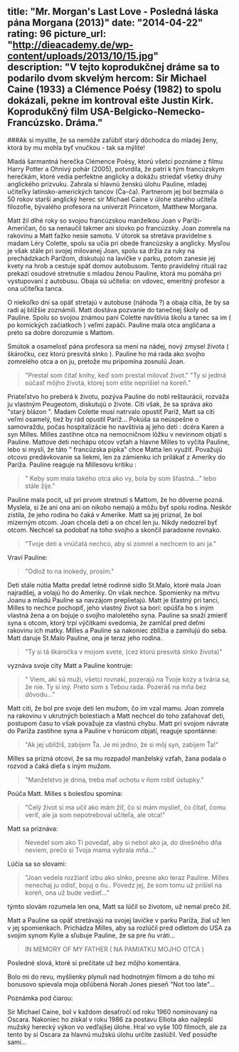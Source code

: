 title: "Mr. Morgan's Last Love - Posledná láska pána Morgana (2013)"
date: "2014-04-22"
rating: 96
picture_url: "http://dieacademy.de/wp-content/uploads/2013/10/15.jpg"	
description: "V tejto koprodukčnej dráme sa to podarilo dvom skvelým hercom: Sir Michael Caine (1933) a Clémence Poésy (1982) to spolu dokázali, pekne im kontroval ešte Justin Kirk. Koprodukčný film USA-Belgicko-Nemecko-Francúzsko. Dráma."
---

###Ak si myslíte, že sa nemôže zaľúbiť starý dôchodca do mladej ženy, ktorá by mu mohla byť vnučkou - tak sa mýlite!


Mladá šarmantná herečka Clémence Poésy, ktorú všetci poznáme z
filmu Harry Potter a Ohnivý pohár (2005), potvrdila, že patrí k tým francúzskym herečkám, ktoré vedia perfektne anglicky a dokážu striedať všetky druhy anglického prízvuku. Zahrala si hlavnú ženskú úlohu Pauline, mladej učiteľky latinsko-amerických tancov (Ča-ča). 
Partnerom jej bol bezmála o 50 rokov starší anglický herec sir Michael Caine 
v úlohe starého učiteľa filozofie, bývalého profesora na univerzit Princetom, Matthew Morgana.

Matt žil dlhé roky so svojou francúzskou manželkou Joan v Paríži- Američan, čo sa nenaučil takmer ani slovko po francúzsky. Joan zomrela na rakovinu a Matt ťažko nesie samotu. V útorok sa stretáva pravidelne s madam Léry Colette, spolu sa učia pri obede francúzsky a anglicky. Mysľou je však stále pri svojej milovanej Joan, spolu sa držia za ruky na prechádzkach Parížom, diskutujú na lavičke v parku, potom zanesie jej kvety na hrob a cestuje späť domov autobusom. Tento pravidelný rituál raz prekazí osudové stretnutie s mladou ženou Pauline, ktorá mu pomáha pri vystupovaní z autobusu. Obaja sú učitelia: on vdovec, emeritný profesor a ona učiteľka tanca.

O niekoľko dní sa opäť stretajú v autobuse (náhoda ?) a obaja cítia, že by sa radi aj bližšie zoznámili. Matt dostáva pozvanie do tanečnej školy od Pauline. Spolu so svojou známou pani Colette navštívia školu a tanec sa im ( po komických začiatkoch ) veľmi zapáči. Pauline mala otca angličana a preto sa dobre dorozumie s Mattom.

Smútok a osamelosť pána profesora sa mení na nádej, nový zmysel života ( škáročku, cez ktorú presvitá slnko ). Pauline ho má rada ako svojho zomrelého otca a on ju, pretože mu pripomína zosnulú Joan. 

> "Prestal som čítať knihy, keď som prestal milovať život."
> "Ty si jediná súčasť môjho života, ktorej som ešte neprišiel na koreň."

Priateľstvo ho preberá k životu, pozýva Pauline do nobl reštaurácii, rozváža ju vlastným Peugeotom, diskutujú o živote. Cíti však, že sa správa ako "starý blázon ". Madam Colette musí natrvalo opustiť Paríž, Matt sa cíti veľmi osamelý, tiež by rád opustil Paríž...
Pokúša sa neúspešne o samovraždu, počas hospitalizácie ho navštívia aj jeho deti : dcéra Karen a syn Milles. Milles zastihne otca na nemocničnom lôžku v nevinnom objatí s Pauline. Mattove deti nechápu otcov vzťah a hlavne Milles to vyčíta Pauline, lebo si myslí, že táto " francúzska pipka" chce Matta len využiť. Považujú otcovo predávkovanie sa liekmi, len za zámienku ich prilákať z Ameriky do Paríža.
Pauline reaguje na Millesovu kritiku :

> " Keby som mala takého otca ako vy, bola by som šťastná..." 
lebo stále žije."

Pauline mala pocit, už pri prvom stretnutí s Mattom, že ho dôverne pozná. Myslela, si že ani ona ani on nikoho nemajú a môžu byť spolu rodina. Neskôr zistila, že jeho rodina ho čaká v Amerike. Matt sa jej priznal, že bol mizerným otcom. Joan chcela deti a on chcel len ju. Nikdy nedozrel byť otcom. Nechcel sa podobať na toho svojho a skončil paradoxne rovnako.

> "Tvoje deti a vnúčatá nechcú, aby si zomrel a nechcem to ani ja."

Vraví Pauline:

> "Odlož to na inokedy, prosím."

Deti stále nútia Matta predať letné rodinné sídlo St.Malo, ktoré mala Joan najradšej, a volajú ho do Ameriky. On však nechce. Spomienky na mŕtvu Joanu a 
mladú Pauline sa navzájom preplietajú. Matt je šťastný pri tanci, Milles to nechce pochopiť, jeho vlastný život sa borí: opúšťa ho s iným vlastná žena a on bojuje o svojho maloletého syna. Pauline sa snaží zmieriť syna s otcom, ktorý trpí výčitkami svedomia, že zamlčal pred deťmi rakovinu ich matky.
Milles a Pauline sa nakoniec zblížia a zamilujú do seba. 
Matt daruje St.Malo Pauline, ona je teraz jeho rodina.

> "Ty si tá škáročka v mojom svete, (cez ktorú presvitá slnko života)"

vyznáva svoje city Matt a Pauline kontruje:

> " Viem, akí sú muži, všetci rovnakí, pozerajú na Tvoje kozy a tvária sa, že nie. Ty si iný. Preto som s Tebou rada. Pozeráš na mňa bez dôvodu..."

Matt citi, že bol pre svoje deti len mužom, čo im vzal mamu. Joan zomrela na rakovinu v ukrutných bolestiach a Matt nechcel do toho zaťahovať deti, postupom času to však považuje za vlastnú chybu. Matt pri svojom návrate do Paríža zastihne syna a Pauline v horúcom objatí, reaguje spontánne:

> "Ak jej ublížiš, zabijem Ťa. Je mi jedno, že si môj syn, zabijem Ťa!"

Milles sa prizná otcovi, že sa mu rozpadol manželský vzťah, žana podala o rozvod a čaká dieťa s iným mužom.

>"Manželstvo je drina, treba mať ochotu v ňom robiť ústupky." 

Poúča Matt. Milles s bolesťou spomína:

> "Celý život si ma učil ako mám žiť, čo si mám myslieť, čo čítať, čomu veriť, ale ja som nepotreboval učiteľa, ale otca!"

Matt sa priznáva:

> Nevedel som ako Ti povedať, aby si nebol ako ja, do dnešného dňa neviem, prečo si Tvoja mama vybrala mňa..."

Lúčia sa so slovami:

> "Joan vedela rozžiariť izbu ako slnko, presne ako teraz Pauline. Milles nenechaj ju odisť, bojuj o ňu.. Povedz jej, že som tomu už prišiel na koreň, ona už bude vedieť..."

týmto slovám rozumela  len ona, Matt sa lúčil so životom, už nemal prečo žiť.

Matt a Pauline sa opäť stretávajú na svojej lavičke v parku Paríža, žial už len v jej spomienkach. Prichádza Milles, aby sa rozlúčil pred odletom do USA za svojim synom Kylie a sľubuje Pauline, že sa pre ňu vráti...

> IN MEMORY OF MY FATHER  ( NA PAMIATKU MOJHO OTCA )

Posledné slová, ktoré si prečítate už bez môjho komentára.

Bolo mi do revu, myšlienky plynuli nad hodnotným filmom a do toho mi bonusovo spievala moja obľúbená Norah Jones pieseň "Not too late"...

Poznámka pod čiarou: 

Sir Michael Caine, bol v každom desaťročí od roku 1960 nominovaný 
na Oscara. Nakoniec ho získal v roku 1986 za postavu Elliota ako najlepší mužský herecký výkon vo vedľajšej úlohe. 
Hral vo vyše 100 filmoch, ale za tento by si Oscara za hlavnú mužskú úlohu určite zaslúžil. Veď posúďte sami...






